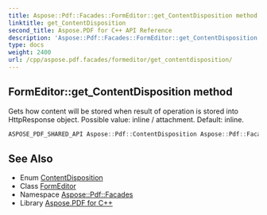 ```yaml
---
title: Aspose::Pdf::Facades::FormEditor::get_ContentDisposition method
linktitle: get_ContentDisposition
second_title: Aspose.PDF for C++ API Reference
description: 'Aspose::Pdf::Facades::FormEditor::get_ContentDisposition method. Gets how content will be stored when result of operation is stored into HttpResponse object. Possible value: inline / attachment. Default: inline in C++.'
type: docs
weight: 2400
url: /cpp/aspose.pdf.facades/formeditor/get_contentdisposition/
---
```

## FormEditor::get_ContentDisposition method


Gets how content will be stored when result of operation is stored into HttpResponse object. Possible value: inline / attachment. Default: inline.

```cpp
ASPOSE_PDF_SHARED_API Aspose::Pdf::ContentDisposition Aspose::Pdf::Facades::FormEditor::get_ContentDisposition() const
```

## See Also

* Enum [ContentDisposition](../../../aspose.pdf/contentdisposition/)
* Class [FormEditor](../)
* Namespace [Aspose::Pdf::Facades](../../)
* Library [Aspose.PDF for C++](../../../)
